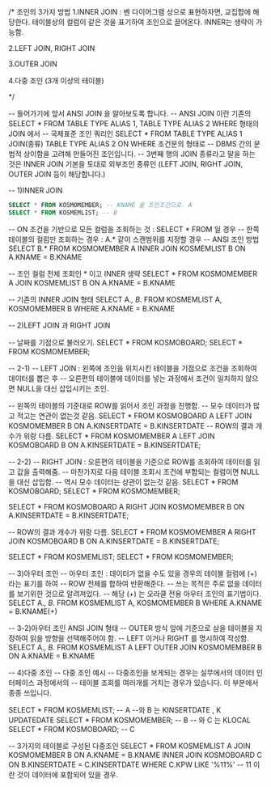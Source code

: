 /*
조인의 3가지 방법
1.INNER JOIN
: 벤 다이어그램 상으로 표현하자면, 교집합에 해당한다.
  테이블상의 컬럼이 같은 것을 표기하여 조인으로 끌어온다.
  INNER는 생략이 가능함.

2.LEFT JOIN, RIGHT JOIN

3.OUTER JOIN 

4.다중 조인 (3개 이상의 테이블)

*/

-- 들어가기에 앞서 ANSI JOIN 을 알아보도록 합니다.
-- ANSI JOIN 이란 기존의 SELECT * FROM TABLE TYPE ALIAS 1, TABLE TYPE ALIAS 2 WHERE 형태의 JOIN 에서
-- 국제표준 조인 쿼리인 SELECT * FROM TABLE TYPE ALIAS 1 JOIN(종류) TABLE TYPE ALIAS 2 ON WHERE 조건문의 형태로
-- DBMS 간의 문법적 상이함을 고려해 만들어진 조인입니다.
-- 3번째 행의 JOIN 종류라고 말을 하는 것은 INNER JOIN 기본을 토대로 외부조인 종류인 (LEFT JOIN, RIGHT JOIN, OUTER JOIN 등이 해당합니다.)

-- 1)INNER JOIN

```sql
SELECT * FROM KOSMOMEMBER; -- KNAME 을 조인조건으로. A
SELECT * FROM KOSMEMLIST; -- B
```



-- ON 조건을 기반으로 모든 컬럼을 조회하는 것 : SELECT * FROM 일 경우
-- 한쪽 테이블의 컬럼만 조회하는 경우 : A.* 같이 스캔범위를 지정할 경우
-- ANSI 조인 방법
SELECT B.* FROM KOSMOMEMBER A INNER JOIN KOSMEMLIST B
ON A.KNAME = B.KNAME

-- 조인 컬럼 전체 조회인 * 이고 INNER 생략
SELECT * FROM KOSMOMEMBER A JOIN KOSMEMLIST B
ON A.KNAME = B.KNAME

-- 기존의 INNER JOIN 형태
SELECT A.*, B.* FROM KOSMEMLIST A, KOSMOMEMBER B
WHERE A.KNAME = B.KNAME


-- 2)LEFT JOIN 과 RIGHT JOIN

-- 날짜를 기점으로 불러오기.
SELECT * FROM KOSMOBOARD;
SELECT * FROM KOSMOMEMBER;

-- 2-1)
-- LEFT JOIN : 왼쪽에 조인을 위치시킨 테이블을 기점으로 조건을 조회하여 데이터를 뽑은 후 
--              오른편의 테이블에 데이터를 넣는 과정에서 조건이 일치하지 않으면 NULL을 대신 삽입시키는 조인.

-- 왼쪽의 테이블의 기준대로 ROW를 읽어서 조인 과정을 진행함.
-- 모수 데이터가 많고 적고는 연관이 없는것 같음.
SELECT * FROM 
KOSMOBOARD A LEFT JOIN KOSMOMEMBER B 
ON A.KINSERTDATE = B.KINSERTDATE 
-- ROW의 결과 개수가 위랑 다름.
SELECT * FROM
KOSMOMEMBER A LEFT JOIN KOSMOBOARD B
ON A.KINSERTDATE = B.KINSERTDATE;


-- 2-2)
-- RIGHT JOIN : 오른편의 테이블을 기준으로 ROW를 조회하여 데이터를 읽고 값을 출력해줌.
-- 마찬가지로 다음 테이블 조회시 조건에 부합되는 컬럼이면 NULL을 대신 삽입함.
-- 역시 모수 데이터는 상관이 없는것 같음.
SELECT * FROM KOSMOBOARD;
SELECT * FROM KOSMOMEMBER;

SELECT * FROM
KOSMOBOARD A RIGHT JOIN KOSMOMEMBER B
ON A.KINSERTDATE = B.KINSERTDATE; 

-- ROW의 결과 개수가 위랑 다름.
SELECT * FROM 
KOSMOMEMBER A RIGHT JOIN KOSMOBOARD B
ON A.KINSERTDATE = B.KINSERTDATE;

SELECT * FROM KOSMEMLIST;
SELECT * FROM KOSMOMEMBER;

-- 3)아우터 조인
-- 아우터 조인 : 데이터가 없을 수도 있을 경우의 테이블 컬럼에 (+) 라는 표기를 하여
-- ROW 전체를 합하여 반환해준다.
-- 쓰는 목적은 주로 없을 데이터를 보기위한 것으로 알려져있다.
-- 해당 (+) 는 오라클 전용 아우터 조인의 표기법이다.
SELECT A.*, B.* 
FROM KOSMEMLIST A, KOSMOMEMBER B
WHERE A.KNAME = B.KNAME(+)

-- 3-2)아우터 조인 ANSI JOIN 형태
-- OUTER 방식 앞에 기준으로 삼을 테이블을 지정하여 읽을 방향을 선택해주어야 함.
-- LEFT 이거나 RIGHT 를 명시하여 작성함.
SELECT A.*, B.*
FROM KOSMEMLIST A LEFT OUTER JOIN KOSMOMEMBER B
    ON A.KNAME = B.KNAME


-- 4)다중 조인
-- 다중 조인 예시
-- 다중조인을 보게되는 경우는 실무에서의 데이터 인터페이스 과정에서의 
-- 테이블 조회를 여러개를 거치는 경우가 있습니다. 이 부분에서 종종 쓰입니다.

SELECT * FROM KOSMEMLIST; -- A 
                                --와 B 는 KINSERTDATE , K UPDATEDATE
SELECT * FROM KOSMOMEMBER; -- B 
                                -- 와 C 는 KLOCAL        
SELECT * FROM KOSMOBOARD; -- C

-- 3가지의 테이블로 구성된 다중조인
SELECT *
FROM KOSMEMLIST A JOIN KOSMOMEMBER B
    ON A.KNAME = B.KNAME 
INNER JOIN KOSMOBOARD C
    ON B.KINSERTDATE = C.KINSERTDATE
WHERE C.KPW LIKE '%11%' -- 11 이란 것이 데이터에 포함되어 있을 경우.